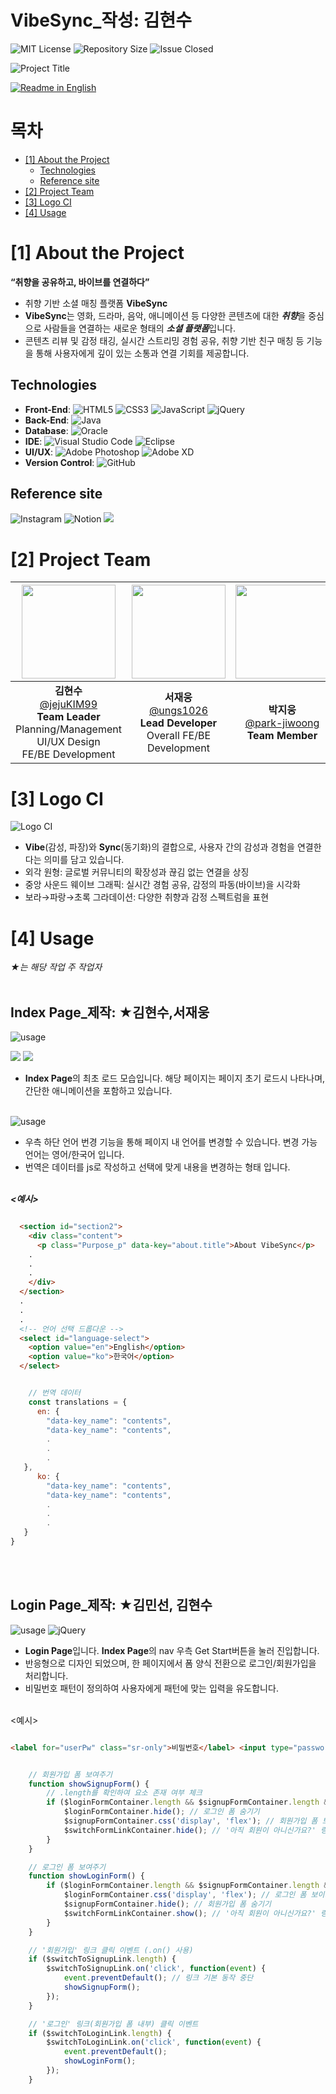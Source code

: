 # VibeSync_작성: 김현수

<!--배지-->
![MIT License][license-shield] ![Repository Size][repository-size-shield] ![Issue Closed][issue-closed-shield]

<!--프로젝트 대문 이미지-->
![Project Title](readme_img/main.jpeg)

<!--프로젝트 버튼-->
 [![Readme in English][readme-eng-shield]][readme-eng-url]

 <!--목차-->
# 목차
- [[1] About the Project](#1-about-the-project)
  - [Technologies](#technologies)
  - [Reference site](#Reference-site)
- [[2] Project Team](#2-Project-Team)
- [[3] Logo CI](#3-Logo-CI)
- [[4] Usage](#4-usage)


 <!--목차 끝-->

# [1] About the Project
**“취향을 공유하고, 바이브를 연결하다”**

- 취향 기반 소셜 매칭 플랫폼 **VibeSync**
- **VibeSync**는 영화, 드라마, 음악, 애니메이션 등 다양한 콘텐츠에 대한 ***취향***을 중심으로 사람들을 연결하는 새로운 형태의 ***소셜 플랫폼***입니다.
- 콘텐츠 리뷰 및 감정 태깅, 실시간 스트리밍 경험 공유, 취향 기반 친구 매칭 등 기능을 통해 사용자에게 깊이 있는 소통과 연결 기회를 제공합니다.

## Technologies

- **Front-End**: ![HTML5](https://img.shields.io/badge/html5-%23E34F26.svg?style=for-the-badge&logo=html5&logoColor=white) ![CSS3](https://img.shields.io/badge/css3-%231572B6.svg?style=for-the-badge&logo=css3&logoColor=white) ![JavaScript](https://img.shields.io/badge/javascript-%23323330.svg?style=for-the-badge&logo=javascript&logoColor=%23F7DF1E) ![jQuery](https://img.shields.io/badge/jquery-%230769AD.svg?style=for-the-badge&logo=jquery&logoColor=white)
- **Back-End**: ![Java](https://img.shields.io/badge/java-%23ED8B00.svg?style=for-the-badge&logo=openjdk&logoColor=white)
- **Database**: ![Oracle](https://img.shields.io/badge/Oracle-F80000?style=for-the-badge&logo=oracle&logoColor=white)
- **IDE**: ![Visual Studio Code](https://img.shields.io/badge/Visual%20Studio%20Code-0078d7.svg?style=for-the-badge&logo=visual-studio-code&logoColor=white) ![Eclipse](https://img.shields.io/badge/Eclipse-FE7A16.svg?style=for-the-badge&logo=Eclipse&logoColor=white)
- **UI/UX**: ![Adobe Photoshop](https://img.shields.io/badge/adobe%20photoshop-%2331A8FF.svg?style=for-the-badge&logo=adobe%20photoshop&logoColor=white) ![Adobe XD](https://img.shields.io/badge/Adobe%20XD-470137?style=for-the-badge&logo=Adobe%20XD&logoColor=#FF61F6)
- **Version Control**: ![GitHub](https://img.shields.io/badge/github-%23121011.svg?style=for-the-badge&logo=github&logoColor=white)

## Reference site

![Instagram](https://img.shields.io/badge/Instagram-%23E4405F.svg?style=for-the-badge&logo=Instagram&logoColor=white) ![Notion](https://img.shields.io/badge/Notion-%23000000.svg?style=for-the-badge&logo=notion&logoColor=white) <img src="https://img.shields.io/badge/Teleparty-FF0000?style=for-the-badge&logoColor=white">


# [2] Project Team

|<img src="https://avatars.githubusercontent.com/u/147032519?v=4" width="150" height="150"/>|<img src="https://avatars.githubusercontent.com/u/180395275?v=4" width="150" height="150"/>|<img src="https://avatars.githubusercontent.com/u/199547917?v=4" width="150" height="150"/>|<img src="https://avatars.githubusercontent.com/u/186297935?v=4" width="150" height="150"/>|<img src="https://avatars.githubusercontent.com/u/199547900?v=4" width="150" height="150"/>|
|:-:|:-:|:-:|:-:|:-:|
|**김현수**<br/>[@jejuKIM99](https://github.com/jejuKIM99)<br>**Team Leader**<br>Planning/Management<br>UI/UX Design<br>FE/BE Development|**서재웅**<br/>[@ungs1026](https://github.com/ungs1026)<br>**Lead Developer**<br>Overall FE/BE Development|**박지웅**<br/>[@park-jiwoong](https://github.com/park-jiwoong)<br>**Team Member**|**김민선**<br/>[@msgggg1](https://github.com/msgggg1)<br>**Team Member**|**김예지**<br/>[@Yeji-Kim-Erica](https://github.com/Yeji-Kim-Erica)<br>**Team Member**|

# [3] Logo CI
![Logo CI](readme_img/ci.jpeg)
- **Vibe**(감성, 파장)와 **Sync**(동기화)의 결합으로, 사용자 간의 감성과 경험을 연결한다는 의미를 담고 있습니다.
- 외각 원형: 글로벌 커뮤니티의 확장성과 끊김 없는 연결을 상징
- 중앙 사운드 웨이브 그래픽: 실시간 경험 공유, 감정의 파동(바이브)을 시각화
- 보라→파랑→초록 그라데이션: 다양한 취향과 감정 스펙트럼을 표현

# [4] Usage
*★는 해당 작업 주 작업자*<br><br>

<h2>Index Page_제작: ★김현수,서재웅</h2>

![usage](readme_img/index1.gif)

<img src="https://img.shields.io/badge/Typed.js-5DAED7?style=for-the-badge&logoColor=white"> <img src="https://img.shields.io/badge/Swiper-5DAED7?style=for-the-badge&logoColor=white">
- **Index Page**의 최초 로드 모습입니다. 해당 페이지는 페이지 초기 로드시 나타나며, 간단한 애니메이션을 포함하고 있습니다.<br><br>

![usage](readme_img/index2.gif)

- 우측 하단 언어 번경 기능을 통해 페이지 내 언어를 변경할 수 있습니다. 변경 가능 언어는 영어/한국어 입니다.
- 번역은 데이터를 js로 작성하고 선택에 맞게 내용을 변경하는 형태 입니다.<br><br>

***\<예시\>***
```html

  <section id="section2">
    <div class="content">
      <p class="Purpose_p" data-key="about.title">About VibeSync</p>
    .
    .
    .
    </div>
  </section>
  .
  .
  .
  <!-- 언어 선택 드롭다운 -->
  <select id="language-select">
    <option value="en">English</option>
    <option value="ko">한국어</option>
  </select>

```


```javascript

    // 번역 데이터
    const translations = {
      en: {
        "data-key_name": "contents",
        "data-key_name": "contents",
        .
        .
        .
   },
      ko: {
        "data-key_name": "contents",
        "data-key_name": "contents",
        .
        .
        .
   }
}

```
<br><br>
<h2>Login Page_제작: ★김민선, 김현수</h2>

![usage](readme_img/login.gif)
![jQuery](https://img.shields.io/badge/jquery-%230769AD.svg?style=for-the-badge&logo=jquery&logoColor=white)
- **Login Page**입니다. **Index Page**의 nav 우측 Get Start버튼을 눌러 진입합니다.
- 반응형으로 디자인 되었으며, 한 페이지에서 폼 양식 전환으로 로그인/회원가입을 처리합니다.
- 비밀번호 패턴이 정의하여 사용자에게 패턴에 맞는 입력을 유도합니다.<br><br>

<예시>
```html

<label for="userPw" class="sr-only">비밀번호</label> <input type="password" id="userPw" name="userPw" placeholder="Password" required pattern="^(?=.*[A-Za-z])(?=.*\d)(?=.*[!@#$%^&*])[A-Za-z\d!@#$%^&*]{8,}$" title="8자 이상, 영문자, 숫자, 특수문자를 모두 포함해야 합니다.">

```
```javascript

    // 회원가입 폼 보여주기
    function showSignupForm() {
        // .length를 확인하여 요소 존재 여부 체크
        if ($loginFormContainer.length && $signupFormContainer.length && $switchFormLinkContainer.length) {
            $loginFormContainer.hide(); // 로그인 폼 숨기기
            $signupFormContainer.css('display', 'flex'); // 회원가입 폼 보이기 
            $switchFormLinkContainer.hide(); // '아직 회원이 아니신가요?' 링크 숨기기
        }
    }

    // 로그인 폼 보여주기
    function showLoginForm() {
        if ($loginFormContainer.length && $signupFormContainer.length && $switchFormLinkContainer.length) {
            $loginFormContainer.css('display', 'flex'); // 로그인 폼 보이기 
            $signupFormContainer.hide(); // 회원가입 폼 숨기기
            $switchFormLinkContainer.show(); // '아직 회원이 아니신가요?' 링크 보이기 (기본 display block)
        }
    }

    // '회원가입' 링크 클릭 이벤트 (.on() 사용)
    if ($switchToSignupLink.length) {
        $switchToSignupLink.on('click', function(event) {
            event.preventDefault(); // 링크 기본 동작 중단
            showSignupForm();
        });
    }

    // '로그인' 링크(회원가입 폼 내부) 클릭 이벤트
    if ($switchToLoginLink.length) {
        $switchToLoginLink.on('click', function(event) {
            event.preventDefault();
            showLoginForm();
        });
    }

```
<br><br>
<!--Url for Badges-->
[license-shield]: https://img.shields.io/github/license/dev-ujin/readme-template?labelColor=D8D8D8&color=04B4AE
[repository-size-shield]: https://img.shields.io/github/repo-size/dev-ujin/readme-template?labelColor=D8D8D8&color=BE81F7
[issue-closed-shield]: https://img.shields.io/github/issues-closed/dev-ujin/readme-template?labelColor=D8D8D8&color=FE9A2E

<!--Url for Buttons-->
[readme-eng-shield]: https://img.shields.io/badge/-readme%20in%20english-2E2E2E?style=for-the-badge

<!--URLS-->
[readme-eng-url]: README_EN.md
